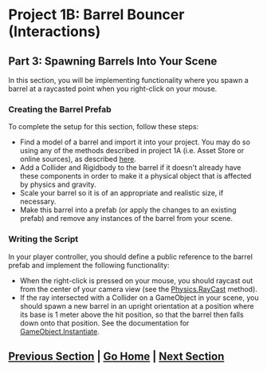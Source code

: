 # Project 1B: Barrel Bouncer (Interactions)

## Part 3: Spawning Barrels Into Your Scene

In this section, you will be implementing functionality where you spawn a barrel at a raycasted point when you right-click on your mouse.

### Creating the Barrel Prefab

To complete the setup for this section, follow these steps:

- Find a model of a barrel and import it into your project. You may do so using any of the methods described in project 1A (i.e. Asset Store or online sources), as described [here](https://cmsc388m.github.io/spring20/project1a/import-models/).
- Add a Collider and Rigidbody to the barrel if it doesn't already have these components in order to make it a physical object that is affected by physics and gravity.
- Scale your barrel so it is of an appropriate and realistic size, if necessary.
- Make this barrel into a prefab (or apply the changes to an existing prefab) and remove any instances of the barrel from your scene.

### Writing the Script

In your player controller, you should define a public reference to the barrel prefab and implement the following functionality:

- When the right-click is pressed on your mouse, you should raycast out from the center of your camera view (see the [Physics.RayCast](https://docs.unity3d.com/ScriptReference/Physics.Raycast.html) method).
- If the ray intersected with a Collider on a GameObject in your scene, you should spawn a new barrel in an upright orientation at a position where its base is 1 meter above the hit position, so that the barrel then falls down onto that position. See the documentation for [GameObject.Instantiate](https://docs.unity3d.com/ScriptReference/Object.Instantiate.html).

## [Previous Section](../player-controller) | [Go Home](..) | [Next Section](../throw-balls)
